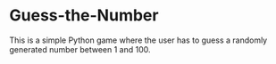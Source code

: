 # Guess-the-Number
This is a simple Python game where the user has to guess a randomly generated number between 1 and 100.
